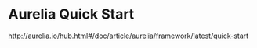 # Aurelia Quick Start

http://aurelia.io/hub.html#/doc/article/aurelia/framework/latest/quick-start
